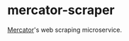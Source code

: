 # mercator-scraper

[Mercator](https://github.com/theymohitnair/mercator-interface)'s web scraping microservice.
